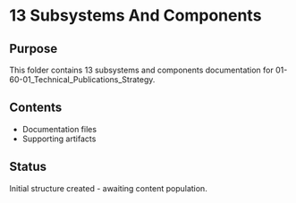 # 13 Subsystems And Components

## Purpose
This folder contains 13 subsystems and components documentation for 01-60-01_Technical_Publications_Strategy.

## Contents
- Documentation files
- Supporting artifacts

## Status
Initial structure created - awaiting content population.
